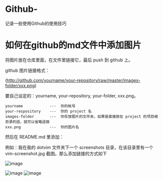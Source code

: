 # Github-
记录一些使用Github的使用技巧
# 如何在github的md文件中添加图片
将图片放在仓库里面，在文件里链接它，最后 push 到 github 上。

github 图片链接格式：

(http://github.com/yourname/your-repository/raw/master/images-folder/xxx.png)

要自己设定的：yourname, your-repository, your-folder, xxx.png。

    yourname            ---  你的帐号
    your-respository    ---  你的 project 名
    images-folder       ---  你存放图片的文件夹，如果是直接放在 project 的项目根目录的話，就可以省略這個
    xxx.png             ---  你的图片名

然后在 README.md 里添加：

例如：我在我的 dotvim 文件夹下一个 screenshots 目录，在该目录里有一个 vim-screenshot.jpg 截图。那么添加链接的方式如下

 ![image](https://github.com/ButBueatiful/dotvim/raw/master/screenshots/vim-screenshot.jpg)
 
![image](https://github.com/yuchengstudio/Github-/raw/master/pictures/111.jpg)
![image](https://github.com/yuchengstudio/Github-/blob/master/pictures/111.jpg)
